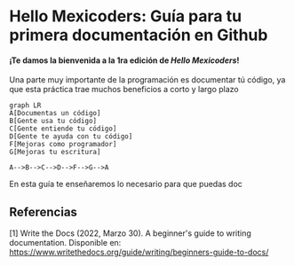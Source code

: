 # Hello Mexicoders: Guía para tu primera documentación en Github

#### ¡Te damos la bienvenida a la 1ra edición de *Hello Mexicoders*!

Una parte muy importante de la programación es documentar tú código, ya que esta práctica trae muchos beneficios a corto y largo plazo

```mermaid
graph LR
A[Documentas un código]
B[Gente usa tu código]
C[Gente entiende tu código]
D[Gente te ayuda con tu código]
F[Mejoras como programador]
G[Mejoras tu escritura]

A-->B-->C-->D-->F-->G-->A
```

En esta guía te enseñaremos lo necesario para que puedas doc



## Referencias
[1] Write the Docs (2022, Marzo 30). A beginner's guide to writing documentation. Disponible en: https://www.writethedocs.org/guide/writing/beginners-guide-to-docs/
